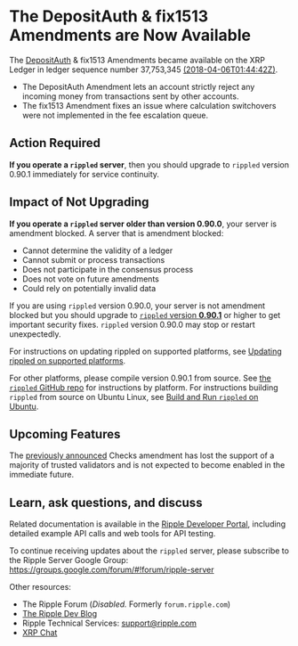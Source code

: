# The DepositAuth & fix1513 Amendments are Now Available

The [DepositAuth](https://ripple.com/build/deposit-authorization/) & fix1513 Amendments became available on the XRP Ledger in ledger sequence number 37,753,345 [(2018-04-06T01:44:42Z)](https://xrpcharts.ripple.com/#/transactions/902C51270B918B40CD23A622E18D48B4ABB86F0FF4E84D72D9E1907BF3BD4B25).

* The DepositAuth Amendment lets an account strictly reject any incoming money from transactions sent by other accounts.
* The fix1513 Amendment fixes an issue where calculation switchovers were not implemented in the fee escalation queue.

## Action Required

**If you operate a `rippled` server**, then you should upgrade to `rippled` version 0.90.1 immediately for service continuity.

## Impact of Not Upgrading

**If you operate a `rippled` server older than version 0.90.0**, your server is amendment blocked. A server that is amendment blocked:

* Cannot determine the validity of a ledger
* Cannot submit or process transactions
* Does not participate in the consensus process
* Does not vote on future amendments
* Could rely on potentially invalid data

If you are using `rippled` version 0.90.0, your server is not amendment blocked but you should upgrade to [`rippled` version **0.90.1**](https://developers.ripple.com/blog/2018/rippled-0.90.1.html) or higher to get important security fixes. `rippled` version 0.90.0 may stop or restart unexpectedly.

For instructions on updating rippled on supported platforms, see [Updating rippled on supported platforms](https://ripple.com/build/rippled-setup/#updating-rippled).

For other platforms, please compile version 0.90.1 from source. See [the `rippled` GitHub repo](https://github.com/ripple/rippled/tree/develop/Builds) for instructions by platform. For instructions building `rippled` from source on Ubuntu Linux, see [Build and Run `rippled` on Ubuntu](https://ripple.com/build/build-run-rippled-ubuntu/).

## Upcoming Features

The [previously announced](https://developers.ripple.com/blog/2018/rippled-0.90.0.html) Checks amendment has lost the support of a majority of trusted validators and is not expected to become enabled in the immediate future.

## Learn, ask questions, and discuss

Related documentation is available in the [Ripple Developer Portal](https://ripple.com/build/), including detailed example API calls and web tools for API testing.

To continue receiving updates about the `rippled` server, please subscribe to the Ripple Server Google Group: <https://groups.google.com/forum/#!forum/ripple-server>

Other resources:

- The Ripple Forum (_Disabled._ Formerly `forum.ripple.com`)
- [The Ripple Dev Blog](https://developers.ripple.com/blog/)
- Ripple Technical Services: <support@ripple.com>
- [XRP Chat](http://www.xrpchat.com/)

